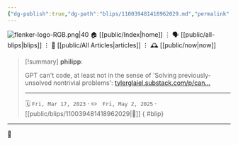 ```yaml
---
{"dg-publish":true,"dg-path":"blips/110039481418962029.md","permalink":"/blips/110039481418962029/","title":"philipp on mastodon @ 2023-03-17"}
---
```



<div class="transclusion internal-embed is-loaded"><div class="markdown-embed">




![flenker-logo-RGB.png|40](/img/user/attachments/flenker-logo-RGB.png)
🏠 [[public/Index\|home]]  ⋮ 🗣️ [[public/all-blips\|blips]] ⋮  📝 [[public/All Articles\|articles]]  ⋮ 🕰️ [[public/now\|now]]


</div></div>


> [!summary] **philipp**:
>
> GPT can't code, at least not in the sense of 'Solving previously-unsolved nontrivial problems': [tylerglaiel.substack.com/p/can…](https://tylerglaiel.substack.com/p/can-gpt-4-actually-write-code)
> - - -
>
> 🗓️ <code>Fri, Mar 17, 2023</code>  · ✏️ <code> Fri, May 2, 2025</code>  · [[public/blips/110039481418962029\|🔗]]
{ #blip}


- - -

 👾
